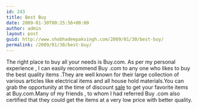 ```yaml
---
id: 243
title: Best Buy
date: 2009-01-30T00:25:56+00:00
author: admin
layout: post
guid: http://www.shobhadeepaksingh.com/2009/01/30/best-buy/
permalink: /2009/01/30/best-buy/
---
```

The right place to buy all your needs is Buy.com. As per my personal experience , I can easily recommend Buy .com to any one who likes to buy the best quality items .They are well known for their large collection of various articles like electrical items and all house hold materials.You can grab the opportunity at the time of discount [sale](http://www.buy.com) to get your favorite items at Buy.com.Many of my friends , to whom I had referred Buy .com also certified that they could get the items at a very low price with better quality.
